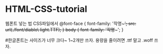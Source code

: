 # HTML-CSS-tutorial

웹폰트 넣는 법
CSS파일에서 
@font-face {
  font-family: '작명~~~';
  src: url(./font/diablo\ light.TTF);
}
body {
  font-family: '작명~~~';
}

#한글폰트는 사이즈가 너무 크다~ 1~2개만 쓰자.
용량을 줄이려면 .ttf 말고 .woff 쓰자.
